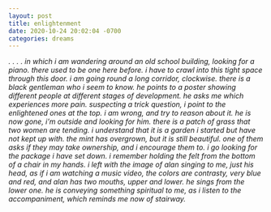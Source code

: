 ```yaml
---
layout: post
title: enlightenment
date: 2020-10-24 20:02:04 -0700
categories: dreams
---
```


*. . . . in which i am wandering around an old school building, looking for a piano. there used to be one here before. i have to crawl into this tight space through this door. i am going round a long corridor, clockwise. there is a black gentleman who i seem to know. he points to a poster showing different people at different stages of development. he asks me which experiences more pain. suspecting a trick question, i point to the enlightened ones at the top. i am wrong, and try to reason about it. he is now gone, i’m outside and looking for him. there is a patch of grass that two women are tending. i understand that it is a garden i started but have not kept up with. the mint has overgrown, but it is still beautiful. one of them asks if they may take ownership, and i encourage them to. i go looking for the package i have set down. i remember holding the felt from the bottom of a chair in my hands. i left with the image of alan singing to me, just his head, as if i am watching a music video, the colors are contrasty, very blue and red, and alan has two mouths, upper and lower. he sings from the lower one. he is conveying something spiritual to me, as i listen to the accompaniment, which reminds me now of stairway.*
